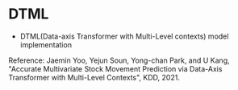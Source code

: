 # DTML
* DTML(Data-axis Transformer with Multi-Level contexts) model implementation

Reference: Jaemin Yoo, Yejun Soun, Yong-chan Park, and U Kang, "Accurate Multivariate Stock Movement Prediction via Data-Axis Transformer with Multi-Level Contexts", KDD, 2021.
